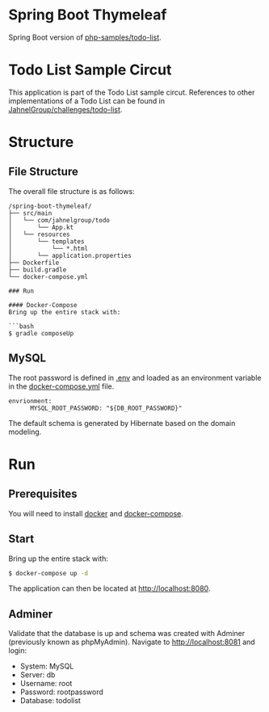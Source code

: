 Spring Boot Thymeleaf
===================================
Spring Boot version of [php-samples/todo-list](https://github.com/JahnelGroup/php-samples/tree/master/todo-list). 

# Todo List Sample Circut

This application is part of the Todo List sample circut. References to other implementations of a Todo List can be found in [JahnelGroup/challenges/todo-list](https://github.com/JahnelGroup/challenges/tree/master/todo-list).

# Structure 

## File Structure 

The overall file structure is as follows:

```text
/spring-boot-thymeleaf/
├── src/main
│   └── com/jahnelgroup/todo
│       └── App.kt
│   └── resources
│       └── templates
│           └── *.html
│       └── application.properties
├── Dockerfile
├── build.gradle
└── docker-compose.yml

### Run

#### Docker-Compose
Bring up the entire stack with:

```bash
$ gradle composeUp
```

## MySQL
The root password is defined in [.env](./.env) and loaded as an environment variable in the [docker-compose.yml](./docker-compose.yml) file.

```
envrionment:
      MYSQL_ROOT_PASSWORD: "${DB_ROOT_PASSWORD}"
```

The default schema is generated by Hibernate based on the domain modeling.

# Run 

## Prerequisites

You will need to install [docker](https://docs.docker.com/install/) and [docker-compose](https://docs.docker.com/compose/install).

## Start

Bring up the entire stack with:

```bash
$ docker-compose up -d
```

The application can then be located at [http://localhost:8080](http://localhost:8080).

## Adminer
Validate that the database is up and schema was created with Adminer (previously known as phpMyAdmin). Navigate to [http://localhost:8081](http://localhost:8081) and login:

* System: MySQL
* Server: db
* Username: root
* Password: rootpassword
* Database: todolist






